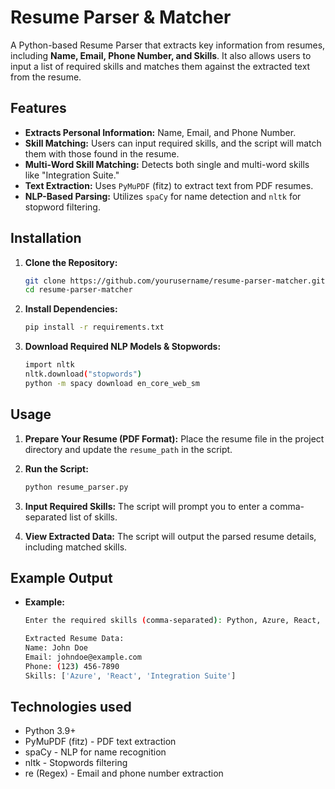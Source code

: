 # Resume Parser & Matcher

A Python-based Resume Parser that extracts key information from resumes, including **Name, Email, Phone Number, and Skills**. It also allows users to input a list of required skills and matches them against the extracted text from the resume.

## Features
- **Extracts Personal Information:** Name, Email, and Phone Number.
- **Skill Matching:** Users can input required skills, and the script will match them with those found in the resume.
- **Multi-Word Skill Matching:** Detects both single and multi-word skills like "Integration Suite."
- **Text Extraction:** Uses `PyMuPDF` (fitz) to extract text from PDF resumes.
- **NLP-Based Parsing:** Utilizes `spaCy` for name detection and `nltk` for stopword filtering.

## Installation

1. **Clone the Repository:**
   ```bash
   git clone https://github.com/yourusername/resume-parser-matcher.git
   cd resume-parser-matcher

2. **Install Dependencies:**
   ```bash
   pip install -r requirements.txt

3. **Download Required NLP Models & Stopwords:**
   ```bash
   import nltk
   nltk.download("stopwords")
   python -m spacy download en_core_web_sm

## Usage

1. **Prepare Your Resume (PDF Format):** Place the resume file in the project directory and update the `resume_path` in the script.

2. **Run the Script:**

   ```bash
   python resume_parser.py

3. **Input Required Skills:** The script will prompt you to enter a comma-separated list of skills.

4. **View Extracted Data:** The script will output the parsed resume details, including matched skills.

## Example Output

- **Example:**

   ```bash
   Enter the required skills (comma-separated): Python, Azure, React, Integration Suite

   Extracted Resume Data:
   Name: John Doe
   Email: johndoe@example.com
   Phone: (123) 456-7890
   Skills: ['Azure', 'React', 'Integration Suite']

## Technologies used

- Python 3.9+
- PyMuPDF (fitz) - PDF text extraction
- spaCy - NLP for name recognition
- nltk - Stopwords filtering
- re (Regex) - Email and phone number extraction
